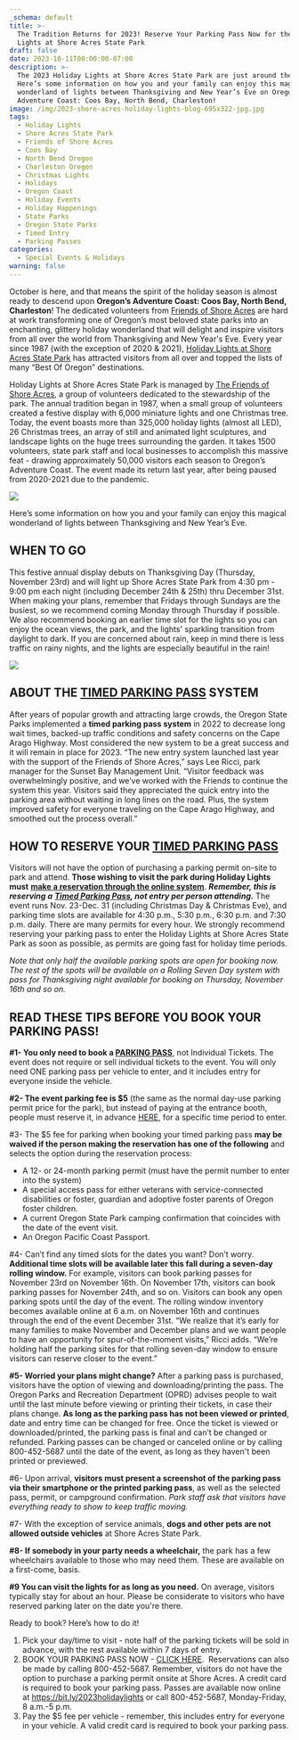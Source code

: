 ```yaml
---
_schema: default
title: >-
  The Tradition Returns for 2023! Reserve Your Parking Pass Now for the Holiday
  Lights at Shore Acres State Park
draft: false
date: 2023-10-11T00:00:00-07:00
description: >-
  The 2023 Holiday Lights at Shore Acres State Park are just around the corner!
  Here’s some information on how you and your family can enjoy this magical
  wonderland of lights between Thanksgiving and New Year’s Eve on Oregon’s
  Adventure Coast: Coos Bay, North Bend, Charleston!
image: /img/2023-shore-acres-holiday-lights-blog-695x322-jpg.jpg
tags:
  - Holiday Lights
  - Shore Acres State Park
  - Friends of Shore Acres
  - Coos Bay
  - North Bend Oregon
  - Charleston Oregon
  - Christmas Lights
  - Holidays
  - Oregon Coast
  - Holiday Events
  - Holiday Happenings
  - State Parks
  - Oregon State Parks
  - Timed Entry
  - Parking Passes
categories:
  - Special Events & Holidays
warning: false
---
```

October is here, and that means the spirit of the holiday season is almost ready to descend upon **Oregon’s Adventure Coast: Coos Bay, North Bend, Charleston**! The dedicated volunteers from [<u>Friends of Shore Acres</u>](https://shoreacres.net/about-us/about-friends-of-shore-acres-inc/) are hard at work transforming one of Oregon’s most beloved state parks into an enchanting, glittery holiday wonderland that will delight and inspire visitors from all over the world from Thanksgiving and New Year's Eve. Every year since 1987 (with the exception of 2020 & 2021), [<u>Holiday Lights at Shore Acres State Park</u>](https://www.oregonsadventurecoast.com/event/annual-holiday-lights-at-shore-acres/) has attracted visitors from all over and topped the lists of many “Best Of Oregon” destinations.&nbsp;&nbsp;

Holiday Lights at Shore Acres State Park is managed by <a target="_blank" rel="noopener" href="https://shoreacres.net/about-us/about-friends-of-shore-acres-inc/">The Friends of Shore Acres</a>, a group of volunteers dedicated to the stewardship of the park. The annual tradition began in 1987, when a small group of volunteers created a festive display with 6,000 miniature lights and one Christmas tree. Today, the event boasts more than 325,000 holiday lights (almost all LED), 26 Christmas trees, an array of still and animated light sculptures, and landscape lights on the huge trees surrounding the garden. It takes 1500 volunteers, state park staff and local businesses to accomplish this massive feat - drawing approximately 50,000 visitors each season to Oregon’s Adventure Coast. The event made its return last year, after being paused from 2020-2021 due to the pandemic.&nbsp;

![](/img/holiday-lights-home-slider.jpg)

Here’s some information on how you and your family can enjoy this magical wonderland of lights between Thanksgiving and New Year’s Eve.&nbsp;

## **WHEN TO GO**

This festive annual display debuts on Thanksgiving Day (Thursday, November 23rd) and will light up Shore Acres State Park from 4:30 pm - 9:00 pm each night (including December 24th & 25th) thru December 31st. When making your plans, remember that Fridays through Sundays are the busiest, so we recommend coming Monday through Thursday if possible. We also recommend booking an earlier time slot for the lights so you can enjoy the ocean views, the park, and the lights' sparkling transition from daylight to dark. If you are concerned about rain, keep in mind there is less traffic on rainy nights, and the lights are especially beautiful in the rain!

![](/img/teaser-coming-soon-information-on-shuttle-service-from-charleston-marina-to-holiday-lights-on-select-nights.png)

## **ABOUT THE** **<u>TIMED PARKING PASS</u>** **SYSTEM**&nbsp;

After years of popular growth and attracting large crowds, the Oregon State Parks implemented a **timed parking pass system** in 2022 to decrease long wait times, backed-up traffic conditions and safety concerns on the Cape Arago Highway. Most considered the new system to be a great success and it will remain in place for 2023. “The new entry system launched last year with the support of the Friends of Shore Acres,” says Lee Ricci, park manager for the Sunset Bay Management Unit. “Visitor feedback was overwhelmingly positive, and we’ve worked with the Friends to continue the system this year. Visitors said they appreciated the quick entry into the parking area without waiting in long lines on the road. Plus, the system improved safety for everyone traveling on the Cape Arago Highway, and smoothed out the process overall.”&nbsp;&nbsp;

## **HOW TO RESERVE YOUR** **<u>TIMED PARKING PASS</u>**

Visitors will not have the option of purchasing a parking permit on-site to park and attend. **Those wishing to visit the park during Holiday Lights must** [**<u>make a reservation through the online system</u>**](https://oregonstateparks.reserveamerica.com/tourParkDetail.do?contractCode=OR&amp;parkId=402381). ***Remember, this is reserving a*** ***<u>Timed Parking Pass</u>******, not entry per person attending.*** The event runs Nov. 23-Dec. 31 (including Christmas Day & Christmas Eve), and parking time slots are available for 4:30 p.m., 5:30 p.m., 6:30 p.m. and 7:30 p.m. daily. There are many permits for every hour. We strongly recommend reserving your parking pass to enter the Holiday Lights at Shore Acres State Park as soon as possible, as permits are going fast for holiday time periods.&nbsp;

*Note that only half the available parking spots are open for booking now. The rest of the spots will be available on a Rolling Seven Day system with pass for Thanksgiving night available for booking on Thursday, November 16th and so on.*

## **READ THESE TIPS BEFORE YOU BOOK YOUR PARKING PASS!**&nbsp;

**\#1- You only need to book a <u>PARKING PASS</u>**, not Individual Tickets. The event does not require or sell individual tickets to the event. You will only need ONE parking pass per vehicle to enter, and it includes entry for everyone inside the vehicle.&nbsp;

**\#2- The event parking fee is $5** (the same as the normal day-use parking permit price for the park), but instead of paying at the entrance booth, people must reserve it, in advance [<u>HERE</u>](https://oregonstateparks.reserveamerica.com/tourParkDetail.do?contractCode=OR&amp;parkId=402381), for a specific time period to enter.&nbsp;

\#3- The $5 fee for parking when booking your timed parking pass **may be waived if the person making the reservation has one of the following** and selects the option during the reservation process:

* A 12- or 24-month parking permit (must have the permit number to enter into the system)
* A special access pass for either veterans with service-connected disabilities or foster, guardian and adoptive foster parents of Oregon foster children.
* A current Oregon State Park camping confirmation that coincides with the date of the event visit.
* An Oregon Pacific Coast Passport.

\#4- Can’t find any timed slots for the dates you want? Don’t worry. **Additional time slots will be available later this fall during a seven-day rolling window.** For example, visitors can book parking passes for November 23rd on November 16th. On November 17th, visitors can book parking passes for November 24th, and so on. Visitors can book any open parking spots until the day of the event. The rolling window inventory becomes available online at 6 a.m. on November 16th and continues through the end of the event December 31st. “We realize that it’s early for many families to make November and December plans and we want people to have an opportunity for spur-of-the-moment visits,” Ricci adds. “We’re holding half the parking sites for that rolling seven-day window to ensure visitors can reserve closer to the event.”&nbsp;

**\#5- Worried your plans might change?** After a parking pass is purchased, visitors have the option of viewing and downloading/printing the pass. The Oregon Parks and Recreation Department (OPRD) advises people to wait until the last minute before viewing or printing their tickets, in case their plans change. **As long as the parking pass has not been viewed or printed**, date and entry time can be changed for free. Once the ticket is viewed or downloaded/printed, the parking pass is final and can’t be changed or refunded. Parking passes can be changed or canceled online or by calling 800-452-5687 until the date of the event, as long as they haven't been printed or previewed.&nbsp;

\#6- Upon arrival, **visitors must present a screenshot of the parking pass via their smartphone or the printed parking pass**, as well as the selected pass, permit, or campground confirmation. *Park staff ask that visitors have everything ready to show to keep traffic moving.*&nbsp;

\#7- With the exception of service animals, **dogs and other pets are not allowed outside vehicles** at Shore Acres State Park.&nbsp;

**\#8- If somebody in your party needs a wheelchair,** the park has a few wheelchairs available to those who may need them. These are available on a first-come, basis.

**\#9 You can visit the lights for as long as you need.** On average, visitors typically stay for about an hour. Please be considerate to visitors who have reserved parking later on the date you're there.



Ready to book? Here’s how to do it!

1. Pick your day/time to visit - note half of the parking tickets will be sold in advance, with the rest available within 7 days of entry.
2. BOOK YOUR PARKING PASS NOW - [<u>CLICK HERE</u>](https://oregonstateparks.reserveamerica.com/tourParkDetail.do?contractCode=OR&amp;parkId=402381).&nbsp; Reservations can also be made by calling 800-452-5687. Remember, visitors do not have the option to purchase a parking permit onsite at Shore Acres. A credit card is required to book your parking pass. Passes are available now online at [<u>https://bit.ly/2023holidaylights</u>](https://bit.ly/2023holidaylights) or call 800-452-5687, Monday-Friday, 8 a.m.-5 p.m.
3. Pay the $5 fee per vehicle - remember, this includes entry for everyone in your vehicle. A valid credit card is required to book your parking pass.